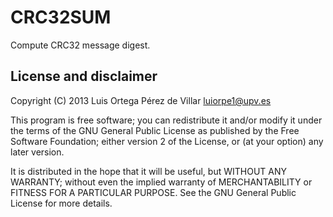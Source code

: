 CRC32SUM
========

Compute CRC32 message digest.


License and disclaimer
----------------------
Copyright (C) 2013 Luis Ortega Pérez de Villar <luiorpe1@upv.es>

This program is free software; you can redistribute it and/or modify
it under the terms of the GNU General Public License as published by
the Free Software Foundation; either version 2 of the License, or
(at your option) any later version.

It is distributed in the hope that it will be useful, but WITHOUT ANY
WARRANTY; without even the implied warranty of MERCHANTABILITY or FITNESS FOR
A PARTICULAR PURPOSE. See the GNU General Public License for more details.
